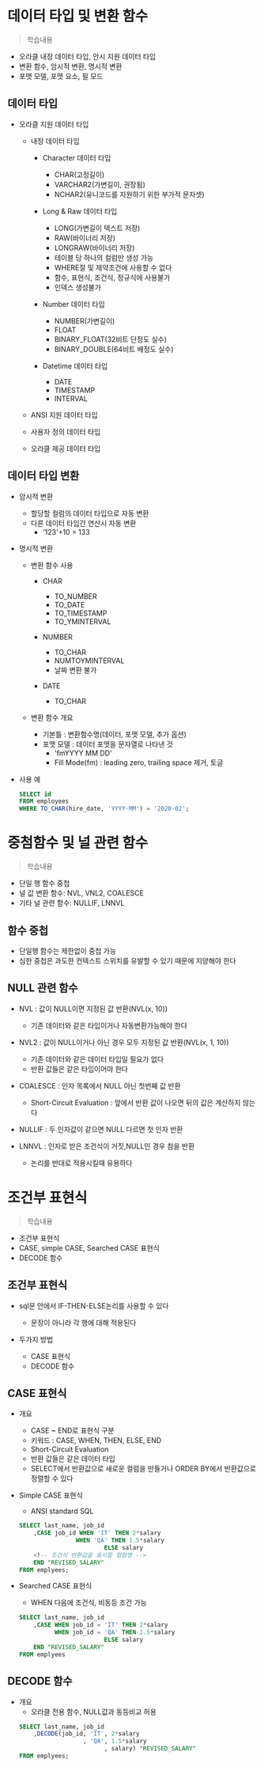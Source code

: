 # 데이터 타입 및 변환 함수
> 학습내용
- 오라클 내장 데이터 타입, 안시 지원 데이터 타입
- 변환 함수, 암시적 변환, 명시적 변환
- 포맷 모델, 포맷 요소, 필 모드

## 데이터 타입
- 오라클 지원 데이터 타입
    - 내장 데이터 타입
        - Character 데이터 타입
            - CHAR(고정길이)
            - VARCHAR2(가변길이, 권장됨)
            - NCHAR2(유니코드를 지원하기 위한 부가적 문자셋)

        - Long & Raw 데이터 타입
            - LONG(가변길이 텍스트 저장)
            - RAW(바이너리 저장)
            - LONGRAW(바이너리 저장)
            - 테이블 당 하나의 컬럼만 생성 가능
            - WHERE절 및 제약조건에 사용할 수 없다
            - 함수, 표현식, 조건식, 정규식에 사용불가
            - 인덱스 생성불가

        - Number 데이터 타입
            - NUMBER(가변길이)
            - FLOAT
            - BINARY_FLOAT(32비트 단정도 실수)
            - BINARY_DOUBLE(64비트 배정도 실수)

        - Datetime 데이터 타입
            - DATE
            - TIMESTAMP 
            - INTERVAL

    - ANSI 지원 데이터 타입
    - 사용자 정의 데이터 타입
    - 오라클 제공 데이터 타입

## 데이터 타입 변환
- 암시적 변환
    - 할당할 컬럼의 데이터 타입으로 자동 변환
    - 다른 데이터 타입간 연산시 자동 변환
        - '123'+10 = 133
    
- 명시적 변환
    - 변환 함수 사용
        - CHAR 
            - TO_NUMBER 
            - TO_DATE
            - TO_TIMESTAMP
            - TO_YMINTERVAL
        
        - NUMBER
            - TO_CHAR
            - NUMTOYMINTERVAL
            - 날짜 변환 불가
        
        - DATE
            - TO_CHAR
    

    - 변환 함수 개요
        - 기본틀 : 변환함수명(데이터, 포맷 모델, 추가 옵션)  
        - 포맷 모델 : 데이터 포맷을 문자열로 나타낸 것
            - 'fmYYYY MM DD'
            - Fill Mode(fm) : leading zero, trailing space 제거, 토글

- 사용 예
    ```sql
    SELECT id
    FROM employees
    WHERE TO_CHAR(hire_date, 'YYYY-MM') = '2020-02';
    ```
        
# 중첨함수 및 널 관련 함수
> 학습내용
- 단일 행 함수 중첩
- 널 값 변환 함수: NVL, VNL2, COALESCE
- 기타 널 관련 함수: NULLIF, LNNVL

## 함수 중첩
- 단일행 함수는 제한없이 중첩 가능
- 심한 중첩은 과도한 컨텍스트 스위치를 유발할 수 있기 때문에 지양해야 한다

## NULL 관련 함수
- NVL : 값이 NULL이면 지정된 값 반환(NVL(x, 10))
    - 기존 데이터와 같은 타입이거나 자동변환가능해야 한다

- NVL2 : 값이 NULL이거나 아닌 경우 모두 지정된 값 반환(NVL(x, 1, 10))
    - 기존 데이터와 같은 데이터 타입일 필요가 없다
    - 반환 값들은 같은 타입이어야 한다

- COALESCE : 인자 목록에서 NULL 아닌 첫번째 값 반환
    - Short-Circuit Evaluation : 앞에서 반환 값이 나오면 뒤의 값은 계산하지 않는다

- NULLIF : 두 인자값이 같으면 NULL 다르면 첫 인자 반환
- LNNVL : 인자로 받은 조건식이 거짓,NULL인 경우 참을 반환
    - 논리를 반대로 적용시킬때 유용하다
    
# 조건부 표현식
> 학습내용 
- 조건부 표현식
- CASE, simple CASE, Searched CASE 표현식
- DECODE 함수

## 조건부 표현식
- sql문 안에서 IF-THEN-ELSE논리를 사용할 수 있다
    - 문장이 아니라 각 행에 대해 적용된다

- 두가지 방법
    - CASE 표현식
    - DECODE 함수

## CASE 표현식
- 개요
    - CASE ~ END로 표현식 구분
    - 키워드 : CASE, WHEN, THEN, ELSE, END
    - Short-Circuit Evaluation
    - 반환 값들은 같은 데이터 타입
    - SELECT에서 반환값으로 새로운 컬럼을 만들거나 ORDER BY에서 반환값으로 정렬할 수 있다

- Simple CASE 표현식
    - ANSI standard SQL
    ```sql
    SELECT last_name, job_id
        ,CASE job_id WHEN 'IT' THEN 2*salary
                    WHEN 'QA' THEN 1.5*salary
                            ELSE salary
        <!-- 조건식 반환값을 표시할 컬럼명 -->
        END "REVISED_SALARY"
    FROM emplyees;
    ```

- Searched CASE 표현식
    - WHEN 다음에 조건식, 비동등 조건 가능
    ```sql
    SELECT last_name, job_id
        ,CASE WHEN job_id = 'IT' THEN 2*salary
              WHEN job_id = 'QA' THEN 1.5*salary
                            ELSE salary
        END "REVISED_SALARY"
    FROM emplyees

    ```

## DECODE 함수
- 개요
    - 오라클 전용 함수, NULL값과 동등비교 허용
    ```sql
    SELECT last_name, job_id
        ,DECODE(job_id, 'IT', 2*salary
                      , 'QA', 1.5*salary
                            , salary) "REVISED_SALARY"
    FROM emplyees;
    ```